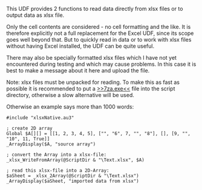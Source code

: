 This UDF provides 2 functions to read data directly from xlsx files or to output data as xlsx file.

Only the cell contents are considered - no cell formatting and the like.
It is therefore explicitly not a full replacement for the Excel UDF, since its scope goes well beyond that.
But to quickly read in data or to work with xlsx files without having Excel installed, the UDF can be quite useful. 

There may also be specially formatted xlsx files which I have not yet encountered during testing and which may cause problems. In this case it is best to make a message about it here and upload the file.

Note: xlsx files must be unpacked for reading. To make this as fast as possible it is recommended to put a [>>7za.exe<<](https://7-zip.org/a/7z2201-extra.7z) file into the script directory, otherwise a slow alternative will be used.

Otherwise an example says more than 1000 words:

```AutoIt
#include "xlsxNative.au3"

; create 2D array
Global $A[][] = [[1, 2, 3, 4, 5], ["", "6", 7, "", "8"], [], [9, "", "10", 11, True]]
_ArrayDisplay($A, "source array")

; convert the Array into a xlsx-file:
_xlsx_WriteFromArray(@ScriptDir & "\Text.xlsx", $A)

; read this xlsx-file into a 2D-Array:
$aSheet = _xlsx_2Array(@ScriptDir & "\Text.xlsx")
_ArrayDisplay($aSheet, "imported data from xlsx")
```